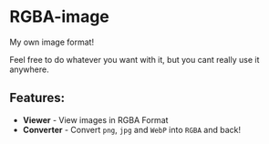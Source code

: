 # RGBA-image
My own image format!

Feel free to do whatever you want with it, but you cant really use it anywhere.

## Features:
- **Viewer** - View images in RGBA Format
- **Converter** - Convert ``png``, ``jpg`` and ``WebP`` into ``RGBA`` and back!
